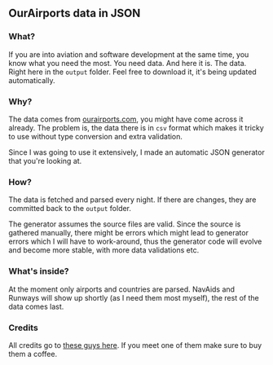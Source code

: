 ## OurAirports data in JSON

### What?

If you are into aviation and software development at the same time, you know what you need the most.
You need data. And here it is. The data. Right here in the `output` folder. Feel free to download it, 
it's being updated automatically.

### Why?

The data comes from [ourairports.com](ourairports.com), you might have come across it
already. The problem is, the data there is in `csv` format which makes
it tricky to use without type conversion and extra validation.

Since I was going to use it extensively, I made an automatic JSON generator that you're looking at.

### How?

The data is fetched and parsed every night. If there are changes, they are
committed back to the `output` folder. 

The generator assumes the source files are valid. Since the source is gathered
manually, there might be errors which might lead to generator errors which I will
have to work-around, thus the generator code will evolve and become more stable,
with more data validations etc.

### What's inside?

At the moment only airports and countries are parsed. NavAids and Runways will show up
shortly (as I need them most myself), the rest of the data comes last.

### Credits

All credits go to [these guys here](https://ourairports.com/stats/contributors.html).
If you meet one of them make sure to buy them a coffee.
